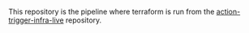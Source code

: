 This repository is the pipeline where terraform is run from the [action-trigger-infra-live](https://github.com/FulcrumOps/action-trigger-infra-live) repository.
